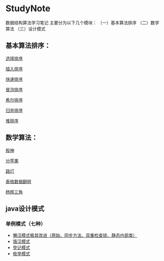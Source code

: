 # StudyNote
数据结构算法学习笔记
主要分为以下几个模块：
（一）基本算法排序
（二）数学算法
（三）设计模式

## 基本算法排序：

[选择排序](https://github.com/GaryKingx/StudyNote/blob/master/src/main/java/sort/ChooseSort.java)

[插入排序](https://github.com/GaryKingx/StudyNote/blob/master/src/main/java/sort/InsertSort.java)

[快速排序](https://github.com/GaryKingx/StudyNote/blob/master/src/main/java/sort/QuickSort.java)

[冒泡排序](https://github.com/GaryKingx/StudyNote/blob/master/src/main/java/sort/BubbleSort.java)

[希尔排序](https://github.com/GaryKingx/StudyNote/blob/master/src/main/java/sort/ShellSort.java)

[归并排序](https://github.com/GaryKingx/StudyNote/blob/master/src/main/java/sort/MergeSort.java)

[堆排序](https://github.com/GaryKingx/StudyNote/blob/master/src/main/java/sort/HeapSort.java)


## 数学算法：

[股神](https://github.com/GaryKingx/StudyNote/blob/master/src/main/java/algorithms/GodOfStock.java)

[分苹果](https://github.com/GaryKingx/StudyNote/blob/master/src/main/java/algorithms/BareShare.java)

[路灯](https://github.com/GaryKingx/StudyNote/blob/master/src/main/java/algorithms/RoadLight.java)

[表格数据翻转](https://github.com/GaryKingx/StudyNote/blob/master/src/main/java/algorithms/BareShare.java)

[杨辉三角](https://github.com/GaryKingx/StudyNote/blob/master/src/main/java/algorithms/YhTrangle.java)

## java设计模式

### 单例模式（七种）
* [懒汉模式极其改进（原始、同步方法、双重检查锁、静态内部类）](https://github.com/GaryKingx/StudyNote/blob/master/src/main/java/singleton/LazyManModel.java)
* [饿汉模式](https://github.com/GaryKingx/StudyNote/blob/master/src/main/java/singleton/HungryManModel.java)
* [登记模式](https://github.com/GaryKingx/StudyNote/blob/master/src/main/java/singleton/RegisterModel.java)
* [枚举模式](https://github.com/GaryKingx/StudyNote/blob/master/src/main/java/singleton/EnumModel.java)
